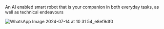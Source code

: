 An AI enabled smart robot that is your companion in both everyday tasks, as well as technical endeavours

![WhatsApp Image 2024-07-14 at 10 31 54_e8ef9df0](https://github.com/user-attachments/assets/6d0f9b67-d48d-4062-85e1-6dc38cb217c1)
